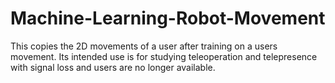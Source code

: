 # Machine-Learning-Robot-Movement
This copies the 2D movements of a user after training on a users movement. Its intended use is for studying teleoperation and telepresence with signal loss and users are no longer available.
